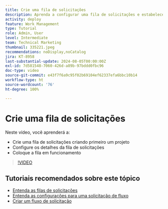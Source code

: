 ```yaml
---
title: Crie uma fila de solicitações
description: Aprenda a configurar uma fila de solicitações e estabelecer detalhes da fila. Siga estas etapas para ajudar a organização a gerenciar a entrada de trabalho.
activity: deploy
feature: Work Management
type: Tutorial
role: Admin, User
level: Intermediate
team: Technical Marketing
thumbnail: 335221.jpeg
recommendations: noDisplay,noCatalog
jira: KT-8958
last-substantial-update: 2024-08-05T00:00:00Z
exl-id: 7d581548-7060-426d-a89b-97bddd0fbc96
doc-type: video
source-git-commit: e43f7f6a9c95f02b69104ef62337efa6bbc10b14
workflow-type: ht
source-wordcount: '76'
ht-degree: 100%

---
```


# Crie uma fila de solicitações

Neste vídeo, você aprenderá a:

* Crie uma fila de solicitações criando primeiro um projeto
* Configure os detalhes da fila de solicitações
* Coloque a fila em funcionamento

>[!VIDEO](https://video.tv.adobe.com/v/335221/?quality=12&learn=on)

## Tutoriais recomendados sobre este tópico

* [Entenda as filas de solicitações](/help/manage-work/request-queues/understand-request-queues.md)
* [Entenda as configurações para uma solicitação de fluxo](/help/manage-work/request-queues/understand-settings-for-a-flow-request.md)
* [Criar um fluxo de solicitação](/help/manage-work/request-queues/create-a-request-flow.md)

